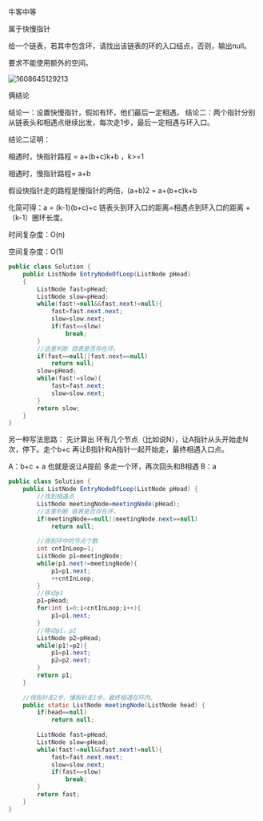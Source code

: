 牛客中等



属于快慢指针



给一个链表，若其中包含环，请找出该链表的环的入口结点，否则，输出null。 

要求不能使用额外的空间。





![1608645129213](F:/项目/Git-md/ZJW-Summary/assets/1608645129213.png)

俩结论

结论一：设置快慢指针，假如有环，他们最后一定相遇。
结论二：两个指针分别从链表头和相遇点继续出发，每次走1步，最后一定相遇与环入口。



结论二证明：

相遇时，快指针路程 = a+(b+c)k+b	 ，k>=1 

相遇时，慢指针路程= a+b 

假设快指针走的路程是慢指针的两倍，(a+b)2 = a+(b+c)k+b 

化简可得：a = (k-1)(b+c)+c  链表头到环入口的距离=相遇点到环入口的距离 +（k-1）圈环长度。 



时间复杂度：O(n)

空间复杂度：O(1)

```java
public class Solution {
    public ListNode EntryNodeOfLoop(ListNode pHead)
    {
        ListNode fast=pHead;
        ListNode slow=pHead;
        while(fast!=null&&fast.next!=null){
            fast=fast.next.next;
            slow=slow.next;
            if(fast==slow)
                break;
        }
        //这里判断 链表是否存在环。
        if(fast==null||fast.next==null)
            return null;
        slow=pHead;
        while(fast!=slow){
            fast=fast.next;
            slow=slow.next;
        }
        return slow;
    }
}
```

另一种写法思路：
先计算出 环有几个节点（比如说N），让A指针从头开始走N次，停下。走个b+c
再让B指针和A指针一起开始走，最终相遇入口点。

A：b+c + a	也就是说让A提前 多走一个环，再次回头和B相遇
B：a  

````java
public class Solution {
	public ListNode EntryNodeOfLoop(ListNode pHead) {
        //找到相遇点
		ListNode meetingNode=meetingNode(pHead);
        //这里判断 链表是否存在环。
		if(meetingNode==null||meetingNode.next==null)
			return null;
        
		//得到环中的节点个数
		int cntInLoop=1;
		ListNode p1=meetingNode;
		while(p1.next!=meetingNode){
			p1=p1.next;
			++cntInLoop;
		}
		//移动p1
		p1=pHead;
		for(int i=0;i<cntInLoop;i++){
			p1=p1.next;
		}
		//移动p1，p2
		ListNode p2=pHead;
		while(p1!=p2){
			p1=p1.next;
			p2=p2.next;
		}
		return p1;
	}
    
    //快指针走2步，慢指针走1步，最终相遇在环内。
	public static ListNode meetingNode(ListNode head) {
		if(head==null)
			return null;
        
        ListNode fast=pHead;
        ListNode slow=pHead;
        while(fast!=null&&fast.next!=null){
            fast=fast.next.next;
            slow=slow.next;
            if(fast==slow)
                break;
        }
        return fast;
    }
}
````



